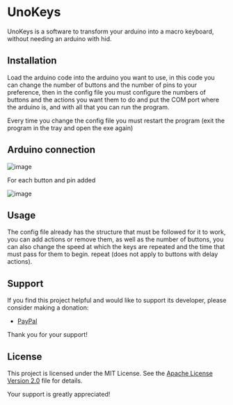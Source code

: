 # UnoKeys

UnoKeys is a software to transform your arduino into a macro keyboard, without needing an arduino with hid.

## Installation

Load the arduino code into the arduino you want to use, in this code you can change the number of buttons and the number of pins to your preference, 
then in the config file you must configure the numbers of buttons and the actions you want them to do and put the COM port where the arduino is, and with all that you can run the program.

Every time you change the config file you must restart the program (exit the program in the tray and open the exe again)

## Arduino connection
![image](https://github.com/user-attachments/assets/e4dbe671-a9d2-403c-b37a-c9943a1fec15)


For each button and pin added


![image](https://github.com/user-attachments/assets/dc89ba79-c10a-4b13-9b61-7ae48db69412)



## Usage

The config file already has the structure that must be followed for it to work, you can add actions or remove them, as well as the number of buttons, you can also 
change the speed at which the keys are repeated and the time that must pass for them to begin. repeat (does not apply to buttons with delay actions).

## Support

If you find this project helpful and would like to support its developer, please consider making a donation:

- [PayPal](https://www.paypal.me/Carloux1) 

Thank you for your support!

## License

This project is licensed under the MIT License. See the [Apache License Version 2.0](LICENSE) file for details.

Your support is greatly appreciated!
